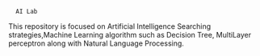       AI Lab
This repository is focused on Artificial Intelligence Searching strategies,Machine Learning algorithm such as Decision Tree, MultiLayer perceptron along with Natural Language Processing.
